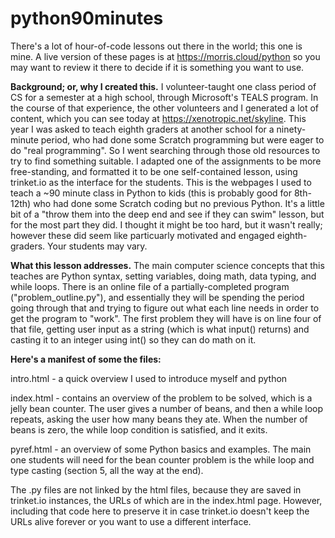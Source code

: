 # python90minutes
There's a lot of hour-of-code lessons out there in the world; this one is mine. A live version of these pages is at https://morris.cloud/python so you may want to review it there to decide if it is something you want to use.

**Background; or, why I created this.** I volunteer-taught one class period of CS for a semester at a high school, through Microsoft's TEALS program. In the course of that experience,  the other volunteers and I generated a lot of content, which you can see today at https://xenotropic.net/skyline. This year I was asked to teach eighth graders at another school for a ninety-minute period, who had done some Scratch programming but were eager to do "real programming". So I went searching through those old resources to try to find something suitable. I adapted one of the assignments to be more free-standing, and formatted it to be one self-contained lesson, using trinket.io as the interface for the students. This is the webpages I used to teach a ~90 minute class in Python to kids (this is probably good for 8th-12th) who had done some Scratch coding but no previous Python. It's a little bit of a "throw them into the deep end and see if they can swim" lesson, but for the most part they did. I thought it might be too hard, but it wasn't really; however these did seem like particuarly motivated and engaged eighth-graders. Your students may vary.

**What this lesson addresses.** The main computer science concepts that this teaches are Python syntax, setting variables, doing math, data typing, and while loops. There is an online file of a partially-completed program ("problem_outline.py"), and essentially they will be spending the period going through that and trying to figure out what each line needs in order to get the program to "work". The first problem they will have is on line four of that file, getting user input as a string (which is what input() returns) and casting it to an integer using int() so they can do math on it. 

**Here's a manifest of some the files:**

intro.html - a quick overview I used to introduce myself and python

index.html - contains an overview of the problem to be solved, which is a jelly bean counter. The user gives a number of beans, and then a while loop repeats, asking the user how many beans they ate. When the number of beans is zero, the while loop condition is satisfied, and it exits. 

pyref.html - an overview of some Python basics and examples. The main one students will need for the bean counter problem is the while loop and type casting (section 5, all the way at the end). 
    
The .py files are not linked by the html files, because they are saved in trinket.io instances, the URLs of which are in the index.html page. However, including that code here to preserve it in case trinket.io doesn't keep the URLs alive forever or you want to use a different interface. 

